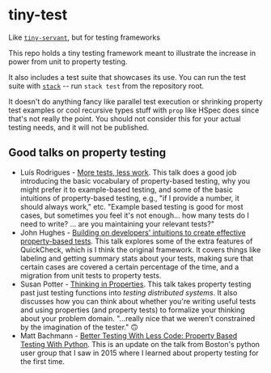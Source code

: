 # tiny-test

Like [`tiny-servant`](https://www.well-typed.com/blog/2015/11/implementing-a-minimal-version-of-haskell-servant/), but for testing frameworks

This repo holds a tiny testing framework meant to illustrate the increase
in power from unit to property testing.

It also includes a test suite that showcases its use. You can run the test
suite with [`stack`](https://docs.haskellstack.org/en/stable/README/#how-to-install) -- run `stack test` from the repository root.

It doesn't do anything fancy like
parallel test execution or shrinking property test examples or cool recursive
types stuff with `prop` like HSpec does since that's not really the point. You
should not consider this for your actual testing needs, and it will not be
published.

## Good talks on property testing

- Luís Rodrigues - [More tests, less work](https://www.youtube.com/watch?v=PZskhUemFlc). This talk does a good job introducing the basic vocabulary of property-based testing, why you might prefer it to example-based testing, and some of the basic intuitions of property-based testing, e.g., "if I provide a number, it should always work," etc. "Example based testing is good for most cases, but sometimes you feel it's not enough... how many tests do I need to write? ... are you maintaining your relevant tests?" 
- John Hughes - [Building on developers' intuitions to create effective property-based tests](https://www.youtube.com/watch?v=NcJOiQlzlXQ). This talk explores some of the extra features of QuickCheck, which is I think the original framework. It covers things like labeling and getting summary stats about your tests, making sure that certain cases are covered a certain percentage of the time, and a migration from unit tests to property tests.
- Susan Potter - [Thinking in Properties](https://www.youtube.com/watch?v=PcOcgMm8_4s). This talk takes property testing past just testing functions into _testing distributed systems_. It also discusses how you can think about whether you're writing useful tests and using properties (and property tests) to formalize your thinking about your problem domain. "...really nice that we weren't constrained by the imagination of the tester." 🙃 
- Matt Bachmann - [Better Testing With Less Code: Property Based Testing With Python](https://www.youtube.com/watch?v=jvwfDdgg93E). This is an update on the talk from Boston's python user group that I saw in 2015 where I learned about property testing for the first time.

